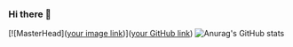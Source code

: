 ### Hi there 👋

<!--
**VanessaArellano/VanessaArellano** is a ✨ _special_ ✨ repository because its `README.md` (this file) appears on your GitHub profile.

Here are some ideas to get you started:

- 🔭 I’m currently working on ...
- 🌱 I’m currently learning ...
- 👯 I’m looking to collaborate on ...
- 🤔 I’m looking for help with ...
- 💬 Ask me about ...
- 📫 How to reach me: ...
- 😄 Pronouns: ...
- ⚡ Fun fact: ...
-->
[![MasterHead]([your image link](https://www.google.com/url?sa=i&url=https%3A%2F%2Fdevelopers.livechat.com%2Flive-coding-authorizing-web-apps%2F&psig=AOvVaw2Jf68PVvd_mc2BWlxanzH4&ust=1672943370820000&source=images&cd=vfe&ved=0CBAQjRxqFwoTCKjB9uzFrvwCFQAAAAAdAAAAABAE))]([your GitHub link](https://github.com/VanessaArellano/VanessaArellano/edit/main/README.md))
![Anurag's GitHub stats](https://github-readme-stats.vercel.app/api?username=vanessaarellano&show_icons=true&theme=tokyonight)
